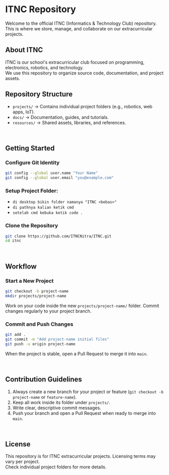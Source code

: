 # ITNC Repository
Welcome to the official ITNC (Informatics & Technology Club) repository.  
This is where we store, manage, and collaborate on our extracurricular projects.


## About ITNC
ITNC is our school's extracurricular club focused on programming, electronics, robotics, and technology.  
We use this repository to organize source code, documentation, and project assets.

## Repository Structure
- `projects/` → Contains individual project folders (e.g., robotics, web apps, IoT).
- `docs/` → Documentation, guides, and tutorials.
- `resources/` → Shared assets, libraries, and references.

<br>

## Getting Started
### Configure Git Identity
```bash
git config --global user.name "Your Name"
git config --global user.email "you@example.com"
```

### Setup Project Folder:
- `di desktop bikin folder namanya "ITNC <bebas>"`
- `di pathnya kalian ketik cmd`
- `setelah cmd kebuka ketik code .`

### Clone the Repository
```bash
git clone https://github.com/ITNCNitra/ITNC.git
cd itnc
```

<br>

## Workflow
### Start a New Project
```bash
git checkout -b project-name
mkdir projects/project-name
````

Work on your code inside the new `projects/project-name/` folder.
Commit changes regularly to your project branch.

### Commit and Push Changes

```bash
git add .
git commit -m "Add project-name initial files"
git push -u origin project-name
```

When the project is stable, open a Pull Request to merge it into `main`.

<br>

## Contribution Guidelines

1. Always create a new branch for your project or feature (`git checkout -b project-name` or `feature-name`).
2. Keep all work inside its folder under `projects/`.
3. Write clear, descriptive commit messages.
4. Push your branch and open a Pull Request when ready to merge into `main`.

<br>

## License
This repository is for ITNC extracurricular projects. Licensing terms may vary per project.  
Check individual project folders for more details.